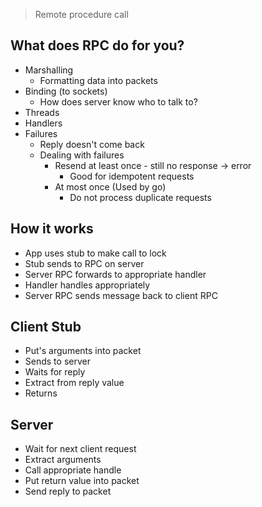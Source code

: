 > Remote procedure call

## What does RPC do for you?
- Marshalling
	- Formatting data into packets
- Binding (to sockets)
	- How does server know who to talk to?
- Threads
- Handlers
- Failures
	- Reply doesn't come back
	- Dealing with failures
		- Resend at least once - still no response -> error
			- Good for idempotent requests
		- At most once (Used by go)
			- Do not process duplicate requests
## How it works
- App uses stub to make call to lock 
- Stub sends to RPC on server
- Server RPC forwards to appropriate handler
- Handler handles appropriately
- Server RPC sends message back to client RPC
## Client Stub
- Put's arguments into packet
- Sends to server
- Waits for reply
- Extract from reply value 
- Returns 
## Server
- Wait for next client request
- Extract arguments
- Call appropriate handle
- Put return value into packet
- Send reply to packet

